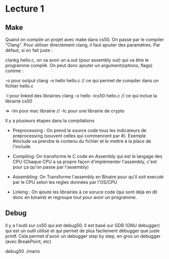 # Lecture 1

## Make

Quand on compile un projet avec make dans cs50. On passe par le compiler "Clang". Pour utiliser directement clang, il faut ajouter des paramètres. Par défaut, si on fait juste :

clankg hello.c, on va avoir un a.out (pour assembly out) qui va être le programme compilé. On peut donc ajouter un argument(options, flags) comme :

-o pour output
clang -o hello hello.c // ce qui permet de compiler dans un fichier hello.c

-l pour linked des librairies
clang -o hello -lcs50 hello.c // ce qui inclue la librairie cs50

=> -lm pour mac librairie // -lc pour une librairie de crypto

Il y a plusieurs étapes dans la compilations

* Preprocessing : On prend le source code tous les indicateurs de preprocessing (souvent celles qui commencent par #). Exemple #include va prendre le contenu du fichier et le mettre à la place de l'include

* Compiling: On transforme le C code en Assembly qui est le langage des CPU (Chaque CPU a sa propre façon d'implémenter l'assembly, c'est pour ça qu'on passe par l'assembly)

* Assembling: On Transforme l'assembly en Binaire pour qu'il soit executé par le CPU selon les regles données par l'OS/CPU

* Linking : On ajoute les librairies à ce soruce code (qui sont déjà en dll donc en binaire) et regroupe tout pour avoir un programme. 


## Debug

Il y a l'outil sur cs50 qui est debug50. Il est basé sur GDB (GNU debugger) qui est un outil utilisé et qui permet de plus facilement débugger que juste printf. Cela permet d'avoir un debugger step by step, en gros un debugger (avec BreakPoint, etc)

debug50 ./mario

